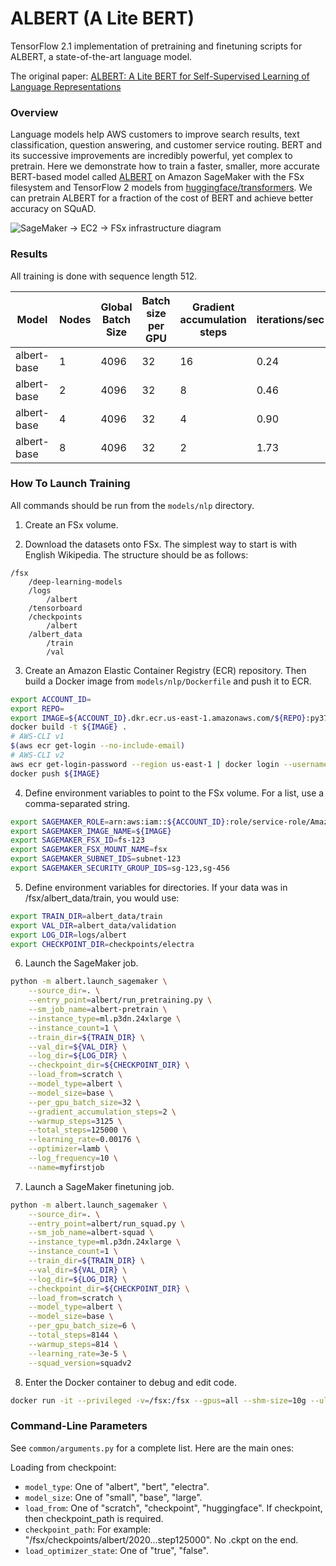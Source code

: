 # ALBERT (A Lite BERT)

TensorFlow 2.1 implementation of pretraining and finetuning scripts for ALBERT, a state-of-the-art language model.

The original paper: [ALBERT: A Lite BERT for Self-Supervised Learning of Language Representations](https://arxiv.org/pdf/1909.11942.pdf)

### Overview

Language models help AWS customers to improve search results, text classification, question answering, and customer service routing. BERT and its successive improvements are incredibly powerful, yet complex to pretrain. Here we demonstrate how to train a faster, smaller, more accurate BERT-based model called [ALBERT](https://arxiv.org/abs/1909.11942) on Amazon SageMaker with the FSx filesystem and TensorFlow 2 models from [huggingface/transformers](https://github.com/huggingface/transformers). We can pretrain ALBERT for a fraction of the cost of BERT and achieve better accuracy on SQuAD.

![SageMaker -> EC2 -> FSx infrastructure diagram](https://user-images.githubusercontent.com/4564897/81020280-b207a100-8e25-11ea-8b57-38f0a09a7fb2.png
)


### Results
All training is done with sequence length 512.

| Model | Nodes | Global Batch Size | Batch size per GPU | Gradient accumulation steps | iterations/sec | Steps | Time-to-train | SQuADv2 F1/EM |
| --- | --- | --- | --- | --- | --- | --- | --- | --- |
| albert-base | 1 | 4096 | 32 | 16 | 0.24 | 125000 | 144 hours | same |
| albert-base | 2 | 4096 | 32 | 8 | 0.46 | 125000 | 75 hours | same |
| albert-base | 4 | 4096 | 32 | 4 | 0.90 | 125000 | 38 hours | same |
| albert-base | 8 | 4096 | 32 | 2 | 1.73 | 125000 | 20 hours | 78.4/75.2 |


### How To Launch Training

All commands should be run from the `models/nlp` directory.

1. Create an FSx volume.

2. Download the datasets onto FSx. The simplest way to start is with English Wikipedia. The structure should be as follows:

```
/fsx
    /deep-learning-models
    /logs
        /albert
    /tensorboard
    /checkpoints
        /albert
    /albert_data
        /train
        /val
```

3. Create an Amazon Elastic Container Registry (ECR) repository. Then build a Docker image from `models/nlp/Dockerfile` and push it to ECR.

```bash
export ACCOUNT_ID=
export REPO=
export IMAGE=${ACCOUNT_ID}.dkr.ecr.us-east-1.amazonaws.com/${REPO}:py37_tf211
docker build -t ${IMAGE} .
# AWS-CLI v1
$(aws ecr get-login --no-include-email)
# AWS-CLI v2
aws ecr get-login-password --region us-east-1 | docker login --username AWS --password-stdin ${ACCOUNT_ID}.dkr.ecr.us-east-1.amazonaws.com
docker push ${IMAGE}
```

4. Define environment variables to point to the FSx volume. For a list, use a comma-separated string.

```bash
export SAGEMAKER_ROLE=arn:aws:iam::${ACCOUNT_ID}:role/service-role/AmazonSageMaker-ExecutionRole-20200101T123
export SAGEMAKER_IMAGE_NAME=${IMAGE}
export SAGEMAKER_FSX_ID=fs-123
export SAGEMAKER_FSX_MOUNT_NAME=fsx
export SAGEMAKER_SUBNET_IDS=subnet-123
export SAGEMAKER_SECURITY_GROUP_IDS=sg-123,sg-456
```

5. Define environment variables for directories. If your data was in /fsx/albert_data/train, you would use:

```bash
export TRAIN_DIR=albert_data/train
export VAL_DIR=albert_data/validation
export LOG_DIR=logs/albert
export CHECKPOINT_DIR=checkpoints/electra
```

6. Launch the SageMaker job.

```bash
python -m albert.launch_sagemaker \
    --source_dir=. \
    --entry_point=albert/run_pretraining.py \
    --sm_job_name=albert-pretrain \
    --instance_type=ml.p3dn.24xlarge \
    --instance_count=1 \
    --train_dir=${TRAIN_DIR} \
    --val_dir=${VAL_DIR} \
    --log_dir=${LOG_DIR} \
    --checkpoint_dir=${CHECKPOINT_DIR} \
    --load_from=scratch \
    --model_type=albert \
    --model_size=base \
    --per_gpu_batch_size=32 \
    --gradient_accumulation_steps=2 \
    --warmup_steps=3125 \
    --total_steps=125000 \
    --learning_rate=0.00176 \
    --optimizer=lamb \
    --log_frequency=10 \
    --name=myfirstjob
```

7. Launch a SageMaker finetuning job.

```bash
python -m albert.launch_sagemaker \
    --source_dir=. \
    --entry_point=albert/run_squad.py \
    --sm_job_name=albert-squad \
    --instance_type=ml.p3dn.24xlarge \
    --instance_count=1 \
    --train_dir=${TRAIN_DIR} \
    --val_dir=${VAL_DIR} \
    --log_dir=${LOG_DIR} \
    --checkpoint_dir=${CHECKPOINT_DIR} \
    --load_from=scratch \
    --model_type=albert \
    --model_size=base \
    --per_gpu_batch_size=6 \
    --total_steps=8144 \
    --warmup_steps=814 \
    --learning_rate=3e-5 \
    --squad_version=squadv2
```

8. Enter the Docker container to debug and edit code.

```bash
docker run -it --privileged -v=/fsx:/fsx --gpus=all --shm-size=10g --ulimit memlock=-1 --ulimit stack=67108864 --rm ${IMAGE} /bin/bash
```

<!-- ### Training results. These will be posted shortly. -->

### Command-Line Parameters

See `common/arguments.py` for a complete list. Here are the main ones:

Loading from checkpoint:
- `model_type`: One of "albert", "bert", "electra".
- `model_size`: One of "small", "base", "large".
- `load_from`: One of "scratch", "checkpoint", "huggingface". If checkpoint, then checkpoint_path is required.
- `checkpoint_path`: For example: "/fsx/checkpoints/albert/2020...step125000". No .ckpt on the end.
- `load_optimizer_state`: One of "true", "false".
